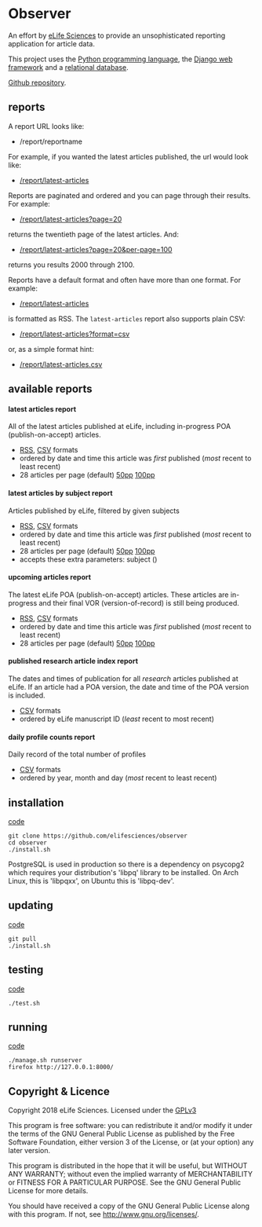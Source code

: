 # Observer

An effort by [eLife Sciences](http://elifesciences.org) to provide an 
unsophisticated reporting application for article data.

This project uses the [Python programming language](https://www.python.org/),
the [Django web framework](https://www.djangoproject.com/) and a
[relational database](https://en.wikipedia.org/wiki/Relational_database_management_system).

[Github repository](https://github.com/elifesciences/observer/).

## reports

A report URL looks like:

* /report/reportname

For example, if you wanted the latest articles published, the url would look like:

* [/report/latest-articles](/report/latest-articles)

Reports are paginated and ordered and you can page through their results. For example:

* [/report/latest-articles?page=20](/report/latest-articles?page=20)

returns the twentieth page of the latest articles. And:

* [/report/latest-articles?page=20&per-page=100](/report/latest-articles?page=20&per-page=100)

returns you results 2000 through 2100.

Reports have a default format and often have more than one format. For example:

* [/report/latest-articles](/report/latest-articles)

is formatted as RSS. The `latest-articles` report also supports plain CSV:

* [/report/latest-articles?format=csv](/report/latest-articles?format=csv)

or, as a simple format hint:

* [/report/latest-articles.csv](/report/latest-articles.csv)

## available reports

#### latest articles report

All of the latest articles published at eLife, including in-progress POA (publish-on-accept) articles.

* [RSS](/report/latest-articles.rss), [CSV](/report/latest-articles.csv)  formats
* ordered by date and time this article was _first_ published (_most_ recent to least recent)
* 28 articles per page (default) [50pp](/report/latest-articles?per-page=50) [100pp](/report/latest-articles?per-page=100)

#### latest articles by subject report

Articles published by eLife, filtered by given subjects

* [RSS](/report/latest-articles-by-subject.rss), [CSV](/report/latest-articles-by-subject.csv)  formats
* ordered by date and time this article was _first_ published (_most_ recent to least recent)
* 28 articles per page (default) [50pp](/report/latest-articles-by-subject?per-page=50) [100pp](/report/latest-articles-by-subject?per-page=100)
* accepts these extra parameters: subject () 

#### upcoming articles report

The latest eLife POA (publish-on-accept) articles. These articles are in-progress and their final VOR (version-of-record) is still being produced.

* [RSS](/report/upcoming-articles.rss), [CSV](/report/upcoming-articles.csv)  formats
* ordered by date and time this article was _first_ published (_most_ recent to least recent)
* 28 articles per page (default) [50pp](/report/upcoming-articles?per-page=50) [100pp](/report/upcoming-articles?per-page=100)

#### published research article index report

The dates and times of publication for all _research_ articles published at eLife. If an article had a POA version, the date and time of the POA version is included.

* [CSV](/report/published-research-article-index.csv)  formats
* ordered by eLife manuscript ID (_least_ recent to most recent)

#### daily profile counts report

Daily record of the total number of profiles

* [CSV](/report/profile-count.csv)  formats
* ordered by year, month and day (_most_ recent to least recent)

## installation

[code](https://github.com/elifesciences/observer/blob/master/install.sh)

    git clone https://github.com/elifesciences/observer
    cd observer
    ./install.sh

PostgreSQL is used in production so there is a dependency on psycopg2 which 
requires your distribution's 'libpq' library to be installed. On Arch Linux, 
this is 'libpqxx', on Ubuntu this is 'libpq-dev'.

## updating

[code](https://github.com/elifesciences/observer/blob/master/install.sh)

    git pull
    ./install.sh

## testing 

[code](https://github.com/elifesciences/observer/blob/master/src/observer/tests/)

    ./test.sh

## running

[code](https://github.com/elifesciences/observer/blob/master/manage.sh)

    ./manage.sh runserver
    firefox http://127.0.0.1:8000/

## Copyright & Licence

Copyright 2018 eLife Sciences. Licensed under the [GPLv3](LICENCE.txt)

This program is free software: you can redistribute it and/or modify
it under the terms of the GNU General Public License as published by
the Free Software Foundation, either version 3 of the License, or
(at your option) any later version.

This program is distributed in the hope that it will be useful,
but WITHOUT ANY WARRANTY; without even the implied warranty of
MERCHANTABILITY or FITNESS FOR A PARTICULAR PURPOSE.  See the
GNU General Public License for more details.

You should have received a copy of the GNU General Public License
along with this program.  If not, see <http://www.gnu.org/licenses/>.

